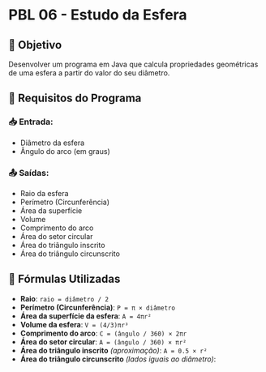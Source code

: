 # PBL 06 - Estudo da Esfera

## 🎯 Objetivo
Desenvolver um programa em Java que calcula propriedades geométricas de uma esfera a partir do valor do seu diâmetro.

## 🧮 Requisitos do Programa

### 📥 Entrada:
- Diâmetro da esfera
- Ângulo do arco (em graus)

### 📤 Saídas:
- Raio da esfera
- Perímetro (Circunferência)
- Área da superfície
- Volume
- Comprimento do arco
- Área do setor circular
- Área do triângulo inscrito
- Área do triângulo circunscrito

## 🧠 Fórmulas Utilizadas

- **Raio**: `raio = diâmetro / 2`
- **Perímetro (Circunferência)**: `P = π × diâmetro`
- **Área da superfície da esfera**: `A = 4πr²`
- **Volume da esfera**: `V = (4/3)πr³`
- **Comprimento do arco**: `C = (ângulo / 360) × 2πr`
- **Área do setor circular**: `A = (ângulo / 360) × πr²`
- **Área do triângulo inscrito** *(aproximação)*: `A = 0.5 × r²`
- **Área do triângulo circunscrito** *(lados iguais ao diâmetro)*:
